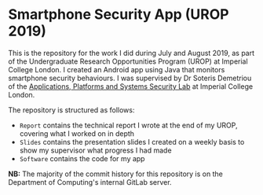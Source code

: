 # Smartphone Security App (UROP 2019)

This is the repository for the work I did during July and August 2019, as part of the Undergraduate Research Opportunities Program (UROP) at Imperial College London. I created an Android app using Java that monitors smartphone security behaviours. I was supervised by Dr Soteris Demetriou of the [Applications, Platforms and Systems Security Lab](https://apss.doc.ic.ac.uk/) at Imperial College London. 

The repository is structured as follows:

* `Report` contains the technical report I wrote at the end of my UROP, covering what I worked on in depth
* `Slides` contains the presentation slides I created on a weekly basis to show my supervisor what progress I had made
* `Software` contains the code for my app

**NB:** The majority of the commit history for this repository is on the Department of Computing's internal GitLab server. 
